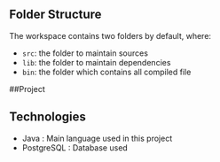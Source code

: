 
## Folder Structure

The workspace contains two folders by default, where:

- `src`: the folder to maintain sources
- `lib`: the folder to maintain dependencies
- `bin`: the folder which contains all compiled file

##Project

## Technologies
- Java : Main language used in this project
- PostgreSQL : Database used
